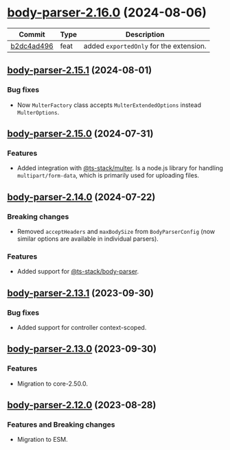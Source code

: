 <a name="body-parser-2.16.0"></a>
# [body-parser-2.16.0](https://github.com/ditsmod/ditsmod/releases/tag/body-parser-2.16.0) (2024-08-06)

| Commit | Type | Description |
| -- | -- | -- |
| [b2dc4ad496](https://github.com/ditsmod/ditsmod/commit/b2dc4ad4961f0386) | feat | added `exportedOnly` for the extension. |

<a name="body-parser-2.15.1"></a>
## [body-parser-2.15.1](https://github.com/ditsmod/ditsmod/releases/tag/body-parser-2.15.1) (2024-08-01)

### Bug fixes

- Now `MulterFactory` class accepts `MulterExtendedOptions` instead `MulterOptions`.

<a name="body-parser-2.15.0"></a>
## [body-parser-2.15.0](https://github.com/ditsmod/ditsmod/releases/tag/body-parser-2.15.0) (2024-07-31)

### Features

- Added integration with [@ts-stack/multer](https://github.com/ts-stack/multer). Is a node.js library for handling `multipart/form-data`, which is primarily used for uploading files.

<a name="body-parser-2.14.0"></a>
## [body-parser-2.14.0](https://github.com/ditsmod/ditsmod/releases/tag/body-parser-2.14.0) (2024-07-22)

### Breaking changes

- Removed `acceptHeaders` and `maxBodySize` from `BodyParserConfig` (now similar options are available in individual parsers).

### Features

- Added support for [@ts-stack/body-parser](https://github.com/ts-stack/body-parser).

<a name="body-parser-2.13.1"></a>
## [body-parser-2.13.1](https://github.com/ditsmod/ditsmod/releases/tag/body-parser-2.13.1) (2023-09-30)

### Bug fixes

- Added support for controller context-scoped.

<a name="body-parser-2.13.0"></a>
## [body-parser-2.13.0](https://github.com/ditsmod/ditsmod/releases/tag/body-parser-2.13.0) (2023-09-30)

### Features

- Migration to core-2.50.0.

<a name="body-parser-2.12.0"></a>
## [body-parser-2.12.0](https://github.com/ditsmod/ditsmod/releases/tag/body-parser-2.12.0) (2023-08-28)

### Features and Breaking changes

- Migration to ESM.

